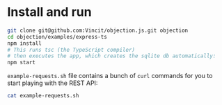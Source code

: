 # Install and run

```sh
git clone git@github.com:Vincit/objection.js.git objection
cd objection/examples/express-ts
npm install
# This runs tsc (the TypeScript compiler)
# then executes the app, which creates the sqlite db automatically:
npm start
```

`example-requests.sh` file contains a bunch of `curl` commands for you to start playing with the REST API:

```sh
cat example-requests.sh
```
